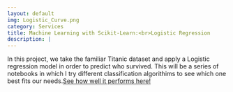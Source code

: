 ```yaml
---
layout: default
img: Logistic_Curve.png
category: Services
title: Machine Learning with Scikit-Learn:<br>Logistic Regression
description: |
---
```

In this project, we take the familiar Titanic dataset and apply a Logistic regression model in order to predict who survived. This will be a series of notebooks in which I try different classification algorithims to see which one best fits our needs.[See how well it performs here!](http://nbviewer.jupyter.org/github/robinphetsa/data-projects/blob/master/Projects/Titanic/Logistic%20Regression%20on%20the%20Titanic%20data%20set.ipynb?flush_cache=true)
